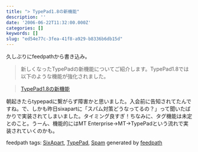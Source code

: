 ```yaml
---
title: "> TypePad1.8の新機能"
description: ''
date: '2006-06-22T11:32:00.000Z'
categories: []
keywords: []
slug: "ed54e77c-3fea-41f8-a929-b8336b6db15d"
---
```

久しぶりにfeedpathから書き込み。

> 新しくなったTypePadの新機能についてご紹介します。TypePad1.8では以下のような機能が強化されました。

> [TypePad1.8の新機能](http://www.sixapart.jp/typepad/inside/2006/06/008363.html)

朝起きたらtypepadに繋がらず障害かと思いました。入会前に告知されてたんですね。で、しかも昨日sixapartに「スパム対策どうなってるの？」って聞いたばかりで実装されてしまいました。タイミング良すぎ！ちなみに、タグ機能は未定とのこと。うーん、機能的にはMT Enterprise→MT→TypePadという流れで実装されていくのかも。

feedpath tags: [SixApart](http://feedpath.jp/search/index.csp?search_text=SixApart), [TypePad](http://feedpath.jp/search/index.csp?search_text=TypePad), [Spam](http://feedpath.jp/search/index.csp?search_text=Spam) generated by [feedpath](http://technorati.jp/tag/feedpath)